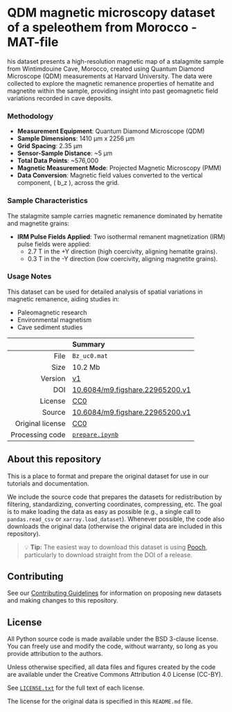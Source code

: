 # QDM magnetic microscopy dataset of a speleothem from Morocco - MAT-file

his dataset presents a high-resolution magnetic map of a stalagmite sample from Wintimdouine Cave, Morocco, created using Quantum Diamond Microscope (QDM) measurements at Harvard University. The data were collected to explore the magnetic remanence properties of hematite and magnetite within the sample, providing insight into past geomagnetic field variations recorded in cave deposits.

### Methodology

- **Measurement Equipment**: Quantum Diamond Microscope (QDM)
- **Sample Dimensions**: 1410 μm x 2256 μm
- **Grid Spacing**: 2.35 μm
- **Sensor-Sample Distance**: ~5 μm
- **Total Data Points**: ~576,000
- **Magnetic Measurement Mode**: Projected Magnetic Microscopy (PMM)  
- **Data Conversion**: Magnetic field values converted to the vertical component, \( b_z \), across the grid.

### Sample Characteristics

The stalagmite sample carries magnetic remanence dominated by hematite and magnetite grains:
- **IRM Pulse Fields Applied**: Two isothermal remanent magnetization (IRM) pulse fields were applied:
  - 2.7 T in the +Y direction (high coercivity, aligning hematite grains).
  - 0.3 T in the -Y direction (low coercivity, aligning magnetite grains).

### Usage Notes

This dataset can be used for detailed analysis of spatial variations in magnetic remanence, aiding studies in:
- Paleomagnetic research
- Environmental magnetism
- Cave sediment studies

| | Summary |
|--:|:--|
| File | `Bz_uc0.mat` |
| Size | 10.2 Mb |
| Version | [v1](https://github.com/fatiando-data/CHANGEME/releases/latest) |
| DOI | [10.6084/m9.figshare.22965200.v1](https://doi.org/10.6084/m9.figshare.22965200.v1) |
| License | [CC0](https://creativecommons.org/publicdomain/zero/1.0/) |
| Source | [10.6084/m9.figshare.22965200.v1](https://doi.org/10.6084/m9.figshare.22965200.v1) |
| Original license |  [CC0](https://creativecommons.org/publicdomain/zero/1.0/)  |
| Processing code | [`prepare.ipynb`](https://nbviewer.org/github/fatiando-data/CHANGEME/blob/main/prepare.ipynb) |

## About this repository

This is a place to format and prepare the original dataset for use in our
tutorials and documentation.

We include the source code that prepares the datasets for redistribution by
filtering, standardizing, converting coordinates, compressing, etc.
The goal is to make loading the data as easy as possible (e.g., a single call
to `pandas.read_csv` or `xarray.load_dataset`).
Whenever possible, the code also downloads the original data (otherwise the
original data are included in this repository).

> 💡 **Tip:** The easiest way to download this dataset is using
> [Pooch](https://www.fatiando.org/pooch), particularly to download straight
> from the DOI of a release.

## Contributing

See our [Contributing Guidelines][contrib] for information on proposing new
datasets and making changes to this repository.

## License

All Python source code is made available under the BSD 3-clause license. You
can freely use and modify the code, without warranty, so long as you provide
attribution to the authors.

Unless otherwise specified, all data files and figures created by the code are
available under the Creative Commons Attribution 4.0 License (CC-BY).

See [`LICENSE.txt`](LICENSE.txt) for the full text of each license.

The license for the original data is specified in this `README.md` file.


[contrib]: https://github.com/fatiando-data/.github/blob/main/CONTRIBUTING.md
